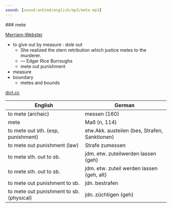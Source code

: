 ```yaml
---
sound: [sound:ankimd/english/mp3/mete.mp3]
---
```


\### mete

[Merriam-Webster](https://www.merriam-webster.com/dictionary/mete)

- to give out by measure : dole out
    - She realized the stern retribution which justice metes to the murderer.
    - — Edgar Rice Burroughs
    - mete out punishment
- measure
- boundary
    - metes and bounds

[dict.cc](https://www.dict.cc/mete)

| English        | German       |
| -------------- | ------------ |
| to mete (archaic) | messen (160) |
| mete | Maß (n, 114) |
| to mete out sth. (esp, punishment) | etw.Akk. austeilen (bes, Strafen, Sanktionen) |
| to mete out punishment (law) | Strafe zumessen |
| to mete sth. out to sb. | jdm. etw. zuteilwerden lassen (geh) |
| to mete sth. out to sb. | jdm. etw. zuteil werden lassen (geh, alt) |
| to mete out punishment to sb. | jdn. bestrafen |
| to mete out punishment to sb. (physical) | jdn. züchtigen (geh) |
